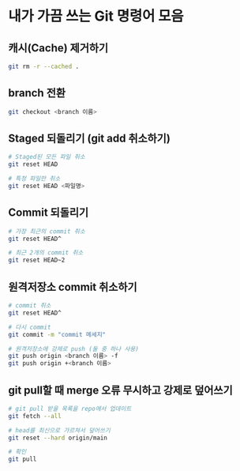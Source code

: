 # 내가 가끔 쓰는 Git 명령어 모음


## 캐시(Cache) 제거하기
```bash
git rm -r --cached .
```


## branch 전환
```bash
git checkout <branch 이름>
```

## Staged 되돌리기 (git add 취소하기)
```bash
# Staged된 모든 파일 취소
git reset HEAD

# 특정 파일만 취소
git reset HEAD <파일명>
```

## Commit 되돌리기
```bash
# 가장 최근의 commit 취소
git reset HEAD^

# 최근 2개의 commit 취소
git reset HEAD~2
```

## 원격저장소 commit 취소하기
```bash
# commit 취소
git reset HEAD^ 

# 다시 commit
git commit -m "commit 메세지"

# 원격저장소에 강제로 push (둘 중 하나 사용)
git push origin <branch 이름> -f
git push origin +<branch 이름>
```

## git pull할 때 merge 오류 무시하고 강제로 덮어쓰기
```bash
# git pull 받을 목록을 repo에서 업데이트
git fetch --all

# head를 최신으로 가르쳐서 덮어쓰기
git reset --hard origin/main

# 확인
git pull
```
